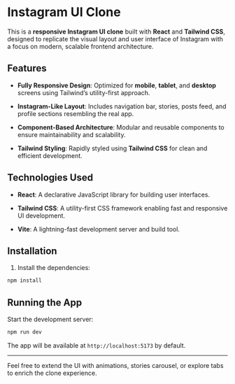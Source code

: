 # Instagram UI Clone

This is a **responsive Instagram UI clone** built with **React** and **Tailwind CSS**, designed to replicate the visual layout and user interface of Instagram with a focus on modern, scalable frontend architecture.

## Features

- **Fully Responsive Design**: Optimized for **mobile**, **tablet**, and **desktop** screens using Tailwind’s utility-first approach.

- **Instagram-Like Layout**: Includes navigation bar, stories, posts feed, and profile sections resembling the real app.

- **Component-Based Architecture**: Modular and reusable components to ensure maintainability and scalability.

- **Tailwind Styling**: Rapidly styled using **Tailwind CSS** for clean and efficient development.

## Technologies Used

- **React**: A declarative JavaScript library for building user interfaces.

- **Tailwind CSS**: A utility-first CSS framework enabling fast and responsive UI development.

- **Vite**: A lightning-fast development server and build tool.

## Installation

1. Install the dependencies:

```bash
npm install
```

## Running the App

Start the development server:

```bash
npm run dev
```

The app will be available at `http://localhost:5173` by default.

---

Feel free to extend the UI with animations, stories carousel, or explore tabs to enrich the clone experience.

